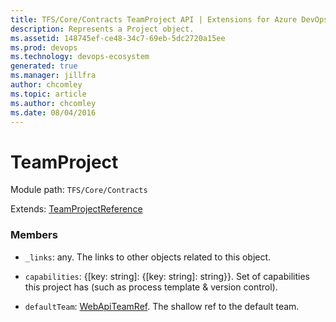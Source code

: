 ```yaml
---
title: TFS/Core/Contracts TeamProject API | Extensions for Azure DevOps Services
description: Represents a Project object.
ms.assetid: 148745ef-ce48-34c7-69eb-5dc2720a15ee
ms.prod: devops
ms.technology: devops-ecosystem
generated: true
ms.manager: jillfra
author: chcomley
ms.topic: article
ms.author: chcomley
ms.date: 08/04/2016
---
```


# TeamProject

Module path: `TFS/Core/Contracts`

Extends: [TeamProjectReference](../../../TFS/Core/Contracts/TeamProjectReference.md)

### Members

* `_links`: any. The links to other objects related to this object.

* `capabilities`: {[key: string]: {[key: string]: string}}. Set of capabilities this project has (such as process template &amp; version control).

* `defaultTeam`: [WebApiTeamRef](../../../TFS/Core/Contracts/WebApiTeamRef.md). The shallow ref to the default team.


